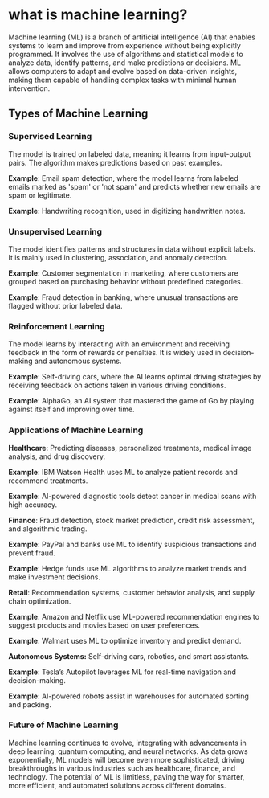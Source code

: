 # what is machine learning?

Machine learning (ML) is a branch of artificial intelligence (AI) that enables systems to learn and improve from experience without being explicitly programmed. It involves the use of algorithms and statistical models to analyze data, identify patterns, and make predictions or decisions. ML allows computers to adapt and evolve based on data-driven insights, making them capable of handling complex tasks with minimal human intervention.

## Types of Machine Learning

### Supervised Learning 

The model is trained on labeled data, meaning it learns from input-output pairs. The algorithm makes predictions based on past examples.

**Example**: Email spam detection, where the model learns from labeled emails marked as 'spam' or 'not spam' and predicts whether new emails are spam or legitimate.

**Example**: Handwriting recognition, used in digitizing handwritten notes.

### Unsupervised Learning 
The model identifies patterns and structures in data without explicit labels. It is mainly used in clustering, association, and anomaly detection.

**Example**: Customer segmentation in marketing, where customers are grouped based on purchasing behavior without predefined categories.

**Example**: Fraud detection in banking, where unusual transactions are flagged without prior labeled data.

### Reinforcement Learning 
The model learns by interacting with an environment and receiving feedback in the form of rewards or penalties. It is widely used in decision-making and autonomous systems.

**Example**: Self-driving cars, where the AI learns optimal driving strategies by receiving feedback on actions taken in various driving conditions.

**Example**: AlphaGo, an AI system that mastered the game of Go by playing against itself and improving over time.

### Applications of Machine Learning

**Healthcare**: Predicting diseases, personalized treatments, medical image analysis, and drug discovery.

**Example**: IBM Watson Health uses ML to analyze patient records and recommend treatments.

**Example**: AI-powered diagnostic tools detect cancer in medical scans with high accuracy.

**Finance**: Fraud detection, stock market prediction, credit risk assessment, and algorithmic trading.

**Example**: PayPal and banks use ML to identify suspicious transactions and prevent fraud.

**Example**: Hedge funds use ML algorithms to analyze market trends and make investment decisions.

**Retail**: Recommendation systems, customer behavior analysis, and supply chain optimization.

**Example**: Amazon and Netflix use ML-powered recommendation engines to suggest products and movies based on user preferences.

**Example**: Walmart uses ML to optimize inventory and predict demand.

**Autonomous Systems:** Self-driving cars, robotics, and smart assistants.

**Example**: Tesla’s Autopilot leverages ML for real-time navigation and decision-making.

**Example**: AI-powered robots assist in warehouses for automated sorting and packing.

### Future of Machine Learning

Machine learning continues to evolve, integrating with advancements in deep learning, quantum computing, and neural networks. As data grows exponentially, ML models will become even more sophisticated, driving breakthroughs in various industries such as healthcare, finance, and technology. The potential of ML is limitless, paving the way for smarter, more efficient, and automated solutions across different domains.